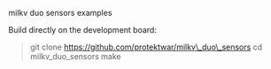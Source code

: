 
milkv duo sensors examples

Build directly on the development board:
> git clone https://github.com/protektwar/milkv\_duo\_sensors
> cd milkv\_duo\_sensors
> make
